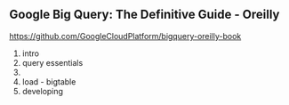 ## Google Big Query: The Definitive Guide - Oreilly

https://github.com/GoogleCloudPlatform/bigquery-oreilly-book

1. intro
2. query essentials
3. 
4. load - bigtable
5. developing
